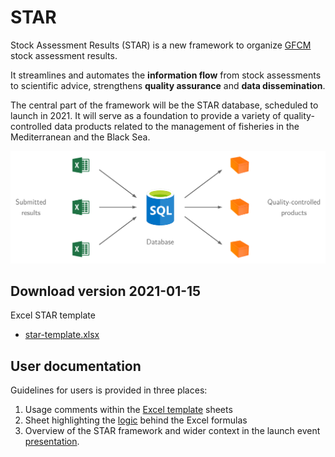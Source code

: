 # STAR

Stock Assessment Results (STAR) is a new framework to organize
[GFCM](http://www.fao.org/gfcm/en/) stock assessment results.

It streamlines and automates the **information flow** from stock assessments to
scientific advice, strengthens **quality assurance** and **data dissemination**.

The central part of the framework will be the STAR database, scheduled to launch
in 2021. It will serve as a foundation to provide a variety of
quality-controlled data products related to the management of fisheries in the
Mediterranean and the Black Sea.

<img src="diagram.png" width="800">

## Download version 2021-01-15

Excel STAR template

* [star-template.xlsx](https://github.com/gfcm/star/releases/download/2021-01-15/star_template.xlsx)

## User documentation

Guidelines for users is provided in three places:

1. Usage comments within the [Excel template](star_template.xlsx) sheets
2. Sheet highlighting the [logic](logic.pdf) behind the Excel formulas
3. Overview of the STAR framework and wider context in the launch event
   [presentation](2021_01_18_launch_event.pdf).
